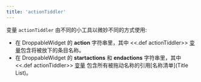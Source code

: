 ```yaml
---
title: 'actionTiddler'
---
```




变量 `actionTiddler` 由不同的小工具以微妙不同的方式使用:

* 在 DroppableWidget 的 **action** 字符串里，其中 <<.def actionTiddler>> [变量](Variables)包含将被放下的条目名称。
* 在 DroppableWidget 的 **startactions** 和 **endactions** 字符串里，其中 <<.def actionTiddler>> [变量](Variables) 包含所有被拖动名称的引用[名称清单](Title List)。